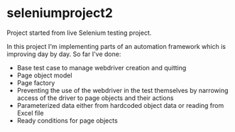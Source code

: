 # seleniumproject2

Project started from live Selenium testing project.

In this project I'm implementing parts of an automation framework which is improving day by day. So far I've done:
- Base test case to manage webdriver creation and quitting
- Page object model
- Page factory
- Preventing the use of the webdriver in the test themselves by narrowing access of the driver to page objects and their actions
- Parameterized data either from hardcoded object data or reading from Excel file
- Ready conditions for page objects
